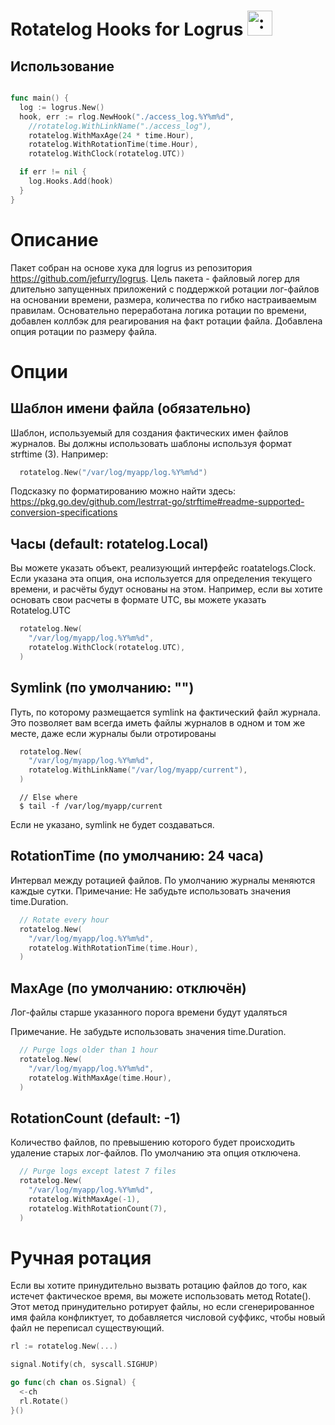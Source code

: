 # Rotatelog Hooks for Logrus <img src="http://i.imgur.com/hTeVwmJ.png" width="40" height="40" alt=":walrus:" class="emoji" title=":walrus:"/>

## Использование

```go

func main() {
  log := logrus.New()
  hook, err := rlog.NewHook("./access_log.%Y%m%d",
    //rotatelog.WithLinkName("./access_log"),
    rotatelog.WithMaxAge(24 * time.Hour),
    rotatelog.WithRotationTime(time.Hour),
    rotatelog.WithClock(rotatelog.UTC))

  if err != nil {
    log.Hooks.Add(hook)
  }
}
```

# Описание
Пакет собран на основе хука для logrus из репозитория https://github.com/jefurry/logrus.
Цель пакета - файловый логер для длительно запущенных приложений с поддержкой ротации лог-файлов на основании времени, размера, количества по гибко настраиваемым правилам.
Основательно переработана логика ротации по времени, добавлен коллбэк для реагирования на факт ротации файла. Добавлена опция ротации по размеру файла.

Опции
====
## Шаблон имени файла (обязательно)

Шаблон, используемый для создания фактических имен файлов журналов. Вы должны использовать шаблоны
используя формат strftime (3). Например:

```go
  rotatelog.New("/var/log/myapp/log.%Y%m%d")
```
Подсказку по форматированию можно найти здесь: https://pkg.go.dev/github.com/lestrrat-go/strftime#readme-supported-conversion-specifications

## Часы (default: rotatelog.Local)
Вы можете указать объект, реализующий интерфейс roatatelogs.Clock.
Если указана эта опция, она используется для определения текущего времени, и расчёты будут
основаны на этом. Например, если вы хотите основать свои
расчеты в формате UTC, вы можете указать Rotatelog.UTC

```go
  rotatelog.New(
    "/var/log/myapp/log.%Y%m%d",
    rotatelog.WithClock(rotatelog.UTC),
  )
```

## Symlink (по умолчанию: "")

Путь, по которому размещается symlink на фактический файл журнала. Это позволяет вам
всегда иметь файлы журналов в одном и том же месте, даже если журналы были отротированы
```go
  rotatelog.New(
    "/var/log/myapp/log.%Y%m%d",
    rotatelog.WithLinkName("/var/log/myapp/current"),
  )
```

```
  // Else where
  $ tail -f /var/log/myapp/current
```

Если не указано, symlink не будет создаваться.

## RotationTime (по умолчанию: 24 часа)

Интервал между ротацией файлов. По умолчанию журналы меняются каждые сутки.
Примечание: Не забудьте использовать значения time.Duration.

```go
  // Rotate every hour
  rotatelog.New(
    "/var/log/myapp/log.%Y%m%d",
    rotatelog.WithRotationTime(time.Hour),
  )
```
## MaxAge (по умолчанию: отключён)

Лог-файлы старше указанного порога времени будут удаляться 

Примечание. Не забудьте использовать значения time.Duration.

```go
  // Purge logs older than 1 hour
  rotatelog.New(
    "/var/log/myapp/log.%Y%m%d",
    rotatelog.WithMaxAge(time.Hour),
  )
```

## RotationCount (default: -1)

Количество файлов, по превышению которого будет происходить удаление старых лог-файлов. По умолчанию эта опция отключена.


```go
  // Purge logs except latest 7 files
  rotatelog.New(
    "/var/log/myapp/log.%Y%m%d",
    rotatelog.WithMaxAge(-1),
    rotatelog.WithRotationCount(7),
  )
```

# Ручная ротация
Если вы хотите принудительно вызвать ротацию файлов до того, как истечет фактическое время,
вы можете использовать метод Rotate(). Этот метод принудительно ротирует файлы, но
если сгенерированное имя файла конфликтует, то добавляется числовой суффикс, чтобы
новый файл не переписал существующий.

```go
rl := rotatelog.New(...)

signal.Notify(ch, syscall.SIGHUP)

go func(ch chan os.Signal) {
  <-ch
  rl.Rotate()
}()
```


